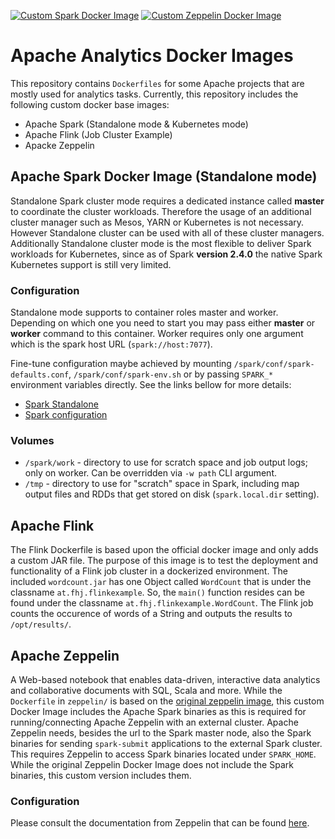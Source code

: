 [![Custom Spark Docker Image](https://img.shields.io/badge/Docker%20Hub-%E2%86%92-blue.svg)](https://hub.docker.com/r/amarbajric/spark-standalone/)
[![Custom Zeppelin Docker Image](https://img.shields.io/badge/Docker%20Hub-%E2%86%92-blue.svg)](https://hub.docker.com/r/amarbajric/spark-standalone/)


# Apache Analytics Docker Images
This repository contains `Dockerfiles` for some Apache projects that are mostly used for analytics tasks.
Currently, this repository includes the following custom docker base images:
- Apache Spark (Standalone mode & Kubernetes mode)
- Apache Flink (Job Cluster Example)
- Apacke Zeppelin

## Apache Spark Docker Image (Standalone mode)
Standalone Spark cluster mode requires a dedicated instance called **master** to coordinate the cluster workloads. Therefore the usage of an additional cluster manager such as Mesos, YARN or Kubernetes is not necessary. However Standalone cluster can be used with all of these cluster managers. Additionally Standalone cluster mode is the most flexible to deliver Spark workloads for Kubernetes, since as of Spark **version 2.4.0** the native Spark Kubernetes support is still very limited.

### Configuration

Standalone mode supports to container roles master and worker. Depending on which one you need to start you may pass either **master** or **worker** command to this container. Worker requires only one argument which is the spark host URL (`spark://host:7077`).

Fine-tune configuration maybe achieved by mounting `/spark/conf/spark-defaults.conf`, `/spark/conf/spark-env.sh` or by passing `SPARK_*` environment variables directly. See the links bellow for more details:

- [Spark Standalone](https://spark.apache.org/docs/latest/spark-standalone.html)
- [Spark configuration](https://spark.apache.org/docs/latest/configuration.html)

### Volumes

- `/spark/work` - directory to use for scratch space and job output logs; only on worker. Can be overridden via `-w path` CLI argument.
- `/tmp` - directory to use for "scratch" space in Spark, including map output files and RDDs that get stored on disk (`spark.local.dir` setting).


## Apache Flink
The Flink Dockerfile is based upon the official docker image and only adds a custom JAR file. The purpose of this image is to test the deployment and functionality of a Flink job cluster in a dockerized environment.
The included `wordcount.jar` has one Object called `WordCount` that is under the classname `at.fhj.flinkexample`. So, the `main()` function resides can be found under the classname `at.fhj.flinkexample.WordCount`. The Flink job counts the occurence of words of a String and outputs the results to `/opt/results/`.

## Apache Zeppelin
A Web-based notebook that enables data-driven, interactive data analytics and collaborative documents with SQL, Scala and more.
While the `Dockerfile` in `zeppelin/` is based on the [original zeppelin image](https://hub.docker.com/r/apache/zeppelin), this custom Docker Image includes the Apache Spark binaries as this is required for running/connecting
Apache Zeppelin with an external cluster. Apache Zeppelin needs, besides the url to the Spark master node, also the Spark binaries for sending `spark-submit` applications to the external Spark cluster. This requires Zeppelin
to access Spark binaries located under `SPARK_HOME`. While the original Zeppelin Docker Image does not include the Spark binaries, this custom version includes them.

### Configuration
Please consult the documentation from Zeppelin that can be found [here](https://zeppelin.apache.org/).